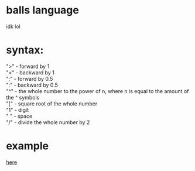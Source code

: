 # balls language
idk lol

# syntax: 
">" - forward by 1 <br/>
"<" - backward by 1 <br/>
";" - forward by 0.5 <br/>
":" - backward by 0.5 <br/>
"^" - the whole number to the power of n, where n is equal to the amount of the ^ symbols <br/>
"[" - square root of the whole number <br/>
"1" - digit <br/>
" " - space <br/>
"/" - divide the whole number by 2

# example
[here](https://github.com/ma1de/balls.language/blob/main/code.abd)